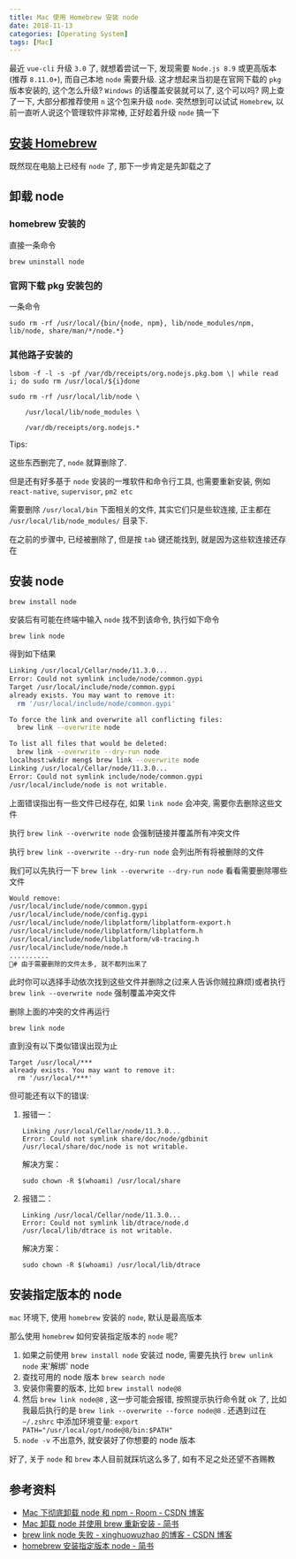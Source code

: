 ```yaml
---
title: Mac 使用 Homebrew 安装 node
date: 2018-11-13
categories: [Operating System]
tags: [Mac]
---
```


最近 `vue-cli` 升级 `3.0` 了, 就想着尝试一下, 发现需要 `Node.js 8.9` 或更高版本 (推荐 `8.11.0+`), 而自己本地 `node` 需要升级. 这才想起来当初是在官网下载的 `pkg` 版本安装的, 这个怎么升级? `Windows` 的话覆盖安装就可以了, 这个可以吗? 网上查了一下, 大部分都推荐使用 `n` 这个包来升级 `node`. 突然想到可以试试 `Homebrew`, 以前一直听人说这个管理软件非常棒, 正好趁着升级 `node` 搞一下

## [安装 Homebrew](https://henrytsz.github.io/2018/10/27/mac-terminal-software-installation-tool-homebrew/)

既然现在电脑上已经有 `node` 了, 那下一步肯定是先卸载之了

## 卸载 node

### homebrew 安装的

直接一条命令

    brew uninstall node

### 官网下载 pkg 安装包的

一条命令

    sudo rm -rf /usr/local/{bin/{node, npm}, lib/node_modules/npm, lib/node, share/man/*/node.*}

### 其他路子安装的

```
lsbom -f -l -s -pf /var/db/receipts/org.nodejs.pkg.bom \| while read i; do sudo rm /usr/local/${i}done

sudo rm -rf /usr/local/lib/node \

    /usr/local/lib/node_modules \

    /var/db/receipts/org.nodejs.*
```

Tips:

这些东西删完了, `node` 就算删除了.

但是还有好多基于 `node` 安装的一堆软件和命令行工具, 也需要重新安装, 例如 `react-native`, `supervisor`, `pm2 etc`

需要删除 `/usr/local/bin` 下面相关的文件, 其实它们只是些软连接, 正主都在 `/usr/local/lib/node_modules/` 目录下.

在之前的步骤中, 已经被删除了, 但是按 `tab` 键还能找到, 就是因为这些软连接还存在

## 安装 node

    brew install node

安装后有可能在终端中输入 `node` 找不到该命令, 执行如下命令

    brew link node

得到如下结果

```zsh
Linking /usr/local/Cellar/node/11.3.0...
Error: Could not symlink include/node/common.gypi
Target /usr/local/include/node/common.gypi
already exists. You may want to remove it:
  rm '/usr/local/include/node/common.gypi'

To force the link and overwrite all conflicting files:
  brew link --overwrite node

To list all files that would be deleted:
  brew link --overwrite --dry-run node
localhost:wkdir meng$ brew link --overwrite node
Linking /usr/local/Cellar/node/11.3.0...
Error: Could not symlink include/node/common.gypi
/usr/local/include/node is not writable.
```

上面错误指出有一些文件已经存在, 如果 `link node` 会冲突, 需要你去删除这些文件

执行 `brew link --overwrite node` 会强制链接并覆盖所有冲突文件

执行 `brew link --overwrite --dry-run node` 会列出所有将被删除的文件

我们可以先执行一下 `brew link --overwrite --dry-run node` 看看需要删除哪些文件

```zsh
Would remove:
/usr/local/include/node/common.gypi
/usr/local/include/node/config.gypi
/usr/local/include/node/libplatform/libplatform-export.h
/usr/local/include/node/libplatform/libplatform.h
/usr/local/include/node/libplatform/v8-tracing.h
/usr/local/include/node/node.h
..........
# 由于需要删除的文件太多, 就不都列出来了
```

此时你可以选择手动依次找到这些文件并删除之(过来人告诉你贼拉麻烦)或者执行 `brew link --overwrite node` 强制覆盖冲突文件

删除上面的冲突的文件再运行

    brew link node

直到没有以下类似错误出现为止

```
Target /usr/local/***
already exists. You may want to remove it:
  rm '/usr/local/***'
```

但可能还有以下的错误:

1. 报错一：

    ```
    Linking /usr/local/Cellar/node/11.3.0... 
    Error: Could not symlink share/doc/node/gdbinit
    /usr/local/share/doc/node is not writable.
    ```

    解决方案：

    `sudo chown -R $(whoami) /usr/local/share`

2. 报错二：

    ```
    Linking /usr/local/Cellar/node/11.3.0... 
    Error: Could not symlink lib/dtrace/node.d
    /usr/local/lib/dtrace is not writable.
    ```

    解决方案：

    `sudo chown -R $(whoami) /usr/local/lib/dtrace`

## 安装指定版本的 node

`mac` 环境下, 使用 `homebrew` 安装的 `node`, 默认是最高版本

那么使用 `homebrew` 如何安装指定版本的 `node` 呢?

1. 如果之前使用 `brew install node` 安装过 node, 需要先执行 `brew unlink node` 来'解绑' node
2. 查找可用的 node 版本 `brew search node`
3. 安装你需要的版本, 比如 `brew install node@8`
4. 然后 `brew link node@8` , 这一步可能会报错, 按照提示执行命令就 ok 了, 比如我最后执行的是 `brew link --overwrite --force node@8` . 还遇到过在 `~/.zshrc` 中添加环境变量: `export PATH="/usr/local/opt/node@8/bin:$PATH"`
5. `node -v` 不出意外, 就安装好了你想要的 node 版本

好了, 关于 `node` 和 `brew` 本人目前就踩坑这么多了, 如有不足之处还望不吝赐教

## 参考资料

- [Mac 下彻底卸载 node 和 npm - Room - CSDN 博客](https://blog.csdn.net/shiquanqq/article/details/78032943)
- [Mac 卸载 node 并使用 brew 重新安装 - 简书](https://www.jianshu.com/p/78032a310ca6)
- [brew link node 失败 - xinghuowuzhao 的博客 - CSDN 博客](https://blog.csdn.net/xinghuowuzhao/article/details/77509327)
- [homebrew 安装指定版本 node - 简书](https://www.jianshu.com/p/c5c298486dbd)
